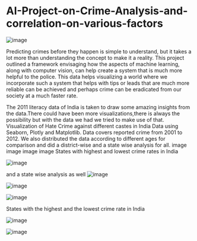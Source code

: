 # AI-Project-on-Crime-Analysis-and-correlation-on-various-factors
![image](https://user-images.githubusercontent.com/68663325/150632965-fad812bc-dda1-482a-885d-9c226df41fe3.png)

Predicting crimes before they happen is simple to understand, but it takes a lot more than understanding the concept to make it a reality. This project outlined a framework envisaging how the aspects of machine learning, along with computer vision, can help create a system that is much more helpful to the police. This data helps visualizing a world where we incorporate such a system that helps with tips or leads that are much more reliable can be achieved and perhaps crime can be eradicated from our society at a much faster rate.

The 2011 literacy data of India is taken to draw some amazing insights from the data.There could have been more visualizations,there is always the possibility but with the data we had we tried to make use of that. Visualization of Hate Crime against different castes in India Data using Seaborn, Plotly and Matplotlib. Data covers reported crime from 2001 to 2012. We also distributed the data according to different ages for comparison and did a district-wise and a state wise analysis for all. image image image image States with highest and lowest crime rates in India

![image](https://user-images.githubusercontent.com/68663325/150633025-1194907d-f7a7-4868-8f35-65c5a463ffa1.png)

and a state wise analysis as well
![image](https://user-images.githubusercontent.com/68663325/150633035-34db21be-624d-4f47-aef6-1802e412d6a1.png)

![image](https://user-images.githubusercontent.com/68663325/150633039-72d7216c-01b9-472e-8352-71dcbcf0871b.png)

![image](https://user-images.githubusercontent.com/68663325/150633043-a6072639-bde1-470f-ad9c-9e4cc3d25998.png)

States with the highest and the lowest crime rate in India

![image](https://user-images.githubusercontent.com/68663325/150633063-0afc8747-49eb-4a33-a849-b88534693f49.png)

![image](https://user-images.githubusercontent.com/68663325/150633072-b38ed0da-f13e-41ee-adfd-1fbcfec70184.png)
